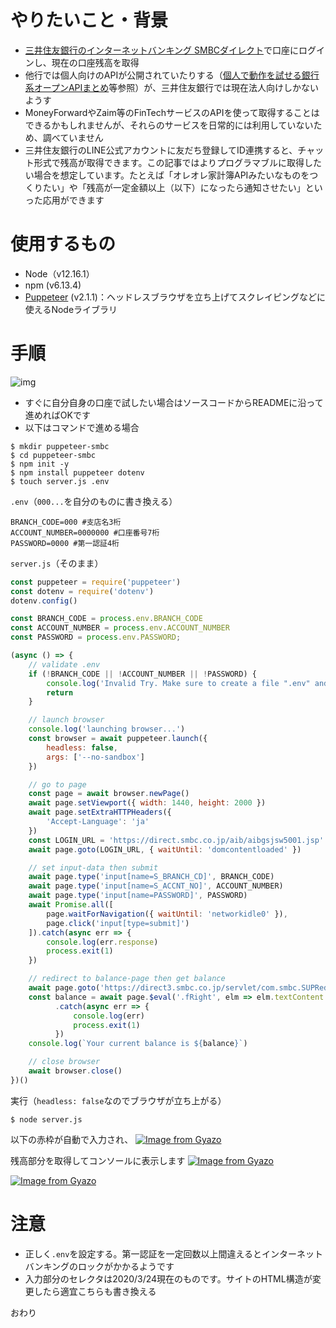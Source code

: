 # やりたいこと・背景
- [三井住友銀行のインターネットバンキング SMBCダイレクト](https://direct.smbc.co.jp/aib/aibgsjsw5001.jsp)で口座にログインし、現在の口座残高を取得
- 他行では個人向けのAPIが公開されていたりする（[個人で動作を試せる銀行系オープンAPIまとめ](https://qiita.com/Puerto/items/c80ecfdd82f070ed2063)等参照）が、三井住友銀行では現在法人向けしかないようす
- MoneyForwardやZaim等のFinTechサービスのAPIを使って取得することはできるかもしれませんが、それらのサービスを日常的には利用していないため、調べていません
- 三井住友銀行のLINE公式アカウントに友だち登録してID連携すると、チャット形式で残高が取得できます。この記事ではよりプログラマブルに取得したい場合を想定しています。たとえば「オレオレ家計簿APIみたいなものをつくりたい」や「残高が一定金額以上（以下）になったら通知させたい」といった応用ができます

# 使用するもの
- Node（v12.16.1）
- npm (v6.13.4)
- [Puppeteer](https://github.com/puppeteer/puppeteer) (v2.1.1)：ヘッドレスブラウザを立ち上げてスクレイピングなどに使えるNodeライブラリ

# 手順
![img](https://gh-card.dev/repos/embokoir/puppeteer-smbc.svg?fullname=)

- すぐに自分自身の口座で試したい場合はソースコードからREADMEに沿って進めればOKです
- 以下はコマンドで進める場合

```shell
$ mkdir puppeteer-smbc
$ cd puppeteer-smbc
$ npm init -y
$ npm install puppeteer dotenv
$ touch server.js .env
```

`.env`（`000...`を自分のものに書き換える）

```
BRANCH_CODE=000 #支店名3桁
ACCOUNT_NUMBER=0000000 #口座番号7桁
PASSWORD=0000 #第一認証4桁
```


`server.js`（そのまま）

```js
const puppeteer = require('puppeteer')
const dotenv = require('dotenv')
dotenv.config()

const BRANCH_CODE = process.env.BRANCH_CODE
const ACCOUNT_NUMBER = process.env.ACCOUNT_NUMBER
const PASSWORD = process.env.PASSWORD;

(async () => {
    // validate .env
    if (!BRANCH_CODE || !ACCOUNT_NUMBER || !PASSWORD) {
        console.log('Invalid Try. Make sure to create a file ".env" and write your BRANCH_CODE / ACCOUNT_NUMBER / PASSWORD')
        return
    }

    // launch browser
    console.log('launching browser...')
    const browser = await puppeteer.launch({
        headless: false,
        args: ['--no-sandbox']
    })

    // go to page
    const page = await browser.newPage()
    await page.setViewport({ width: 1440, height: 2000 })
    await page.setExtraHTTPHeaders({
        'Accept-Language': 'ja'
    })
    const LOGIN_URL = 'https://direct.smbc.co.jp/aib/aibgsjsw5001.jsp'
    await page.goto(LOGIN_URL, { waitUntil: 'domcontentloaded' })

    // set input-data then submit
    await page.type('input[name=S_BRANCH_CD]', BRANCH_CODE)
    await page.type('input[name=S_ACCNT_NO]', ACCOUNT_NUMBER)
    await page.type('input[name=PASSWORD]', PASSWORD)
    await Promise.all([
        page.waitForNavigation({ waitUntil: 'networkidle0' }),
        page.click('input[type=submit]')
    ]).catch(async err => {
        console.log(err.response)
        process.exit(1)
    })

    // redirect to balance-page then get balance
    await page.goto('https://direct3.smbc.co.jp/servlet/com.smbc.SUPRedirectServlet')
    const balance = await page.$eval('.fRight', elm => elm.textContent.replace(/\s/g, ''))
          .catch(async err => {
              console.log(err)
              process.exit(1)
          })
    console.log(`Your current balance is ${balance}`)

    // close browser
    await browser.close()
})()
```

実行（`headless: false`なのでブラウザが立ち上がる）

```shell
$ node server.js
```

以下の赤枠が自動で入力され、
[![Image from Gyazo](https://i.gyazo.com/dee5e9cbc995e9d58cca67f29ab4ea8f.png)](https://gyazo.com/dee5e9cbc995e9d58cca67f29ab4ea8f)

残高部分を取得してコンソールに表示します
[![Image from Gyazo](https://i.gyazo.com/15f03ce33d8c22c788d8020f22d9c4d5.jpg)](https://gyazo.com/15f03ce33d8c22c788d8020f22d9c4d5)

[![Image from Gyazo](https://i.gyazo.com/fa9daa031c6571fdf1e778938b2df856.png)](https://gyazo.com/fa9daa031c6571fdf1e778938b2df856)

# 注意
- 正しく`.env`を設定する。第一認証を一定回数以上間違えるとインターネットバンキングのロックがかかるようです
- 入力部分のセレクタは2020/3/24現在のものです。サイトのHTML構造が変更したら適宜こちらも書き換える

おわり